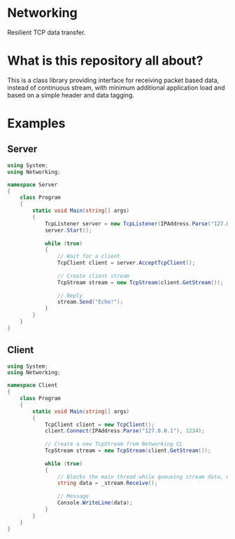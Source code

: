 # Networking
Resilient TCP data transfer.

# What is this repository all about?
This is a class library providing interface for receiving packet based data, instead of continuous stream, with minimum additional application load and based on a simple header and data tagging.

# Examples

## Server
```csharp
using System;
using Networking;

namespace Server
{
    class Program
    {
        static void Main(string[] args)
        {
            TcpListener server = new TcpListener(IPAddress.Parse("127.0.0.1"), 1234);
            server.Start();
            
            while (true)
            {
                // Wait for a client
                TcpClient client = server.AcceptTcpClient();
                
                // Create client stream
                TcpStream stream = new TcpStream(client.GetStream());
                
                // Reply
                stream.Send("Echo!");
            }
        }
    }
}
```

## Client
```csharp
using System;
using Networking;

namespace Client
{
    class Program
    {
        static void Main(string[] args)
        {
            TcpClient client = new TcpClient();
            client.Connect(IPAddress.Parse("127.0.0.1"), 1234);
            
            // Create a new TcpStream from Networking CL
            TcpStream stream = new TcpStream(client.GetStream());
            
            while (true)
            {
                // Blocks the main thread while queueing stream data, until the whole message is received
                string data = _stream.Receive();
                
                // Message
                Console.WriteLine(data);
            }
        }
    }
}

```
